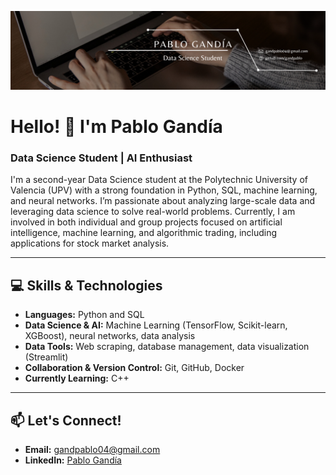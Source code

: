 <p align="center">
  <img src="Images/Banner.png" alt="Banner">
</p>

# Hello! 👋 I'm Pablo Gandía

### Data Science Student | AI Enthusiast

I'm a second-year Data Science student at the Polytechnic University of Valencia (UPV) with a strong foundation in Python, SQL, machine learning, and neural networks. I’m passionate about analyzing large-scale data and leveraging data science to solve real-world problems. Currently, I am involved in both individual and group projects focused on artificial intelligence, machine learning, and algorithmic trading, including applications for stock market analysis.

---

## 💻 Skills & Technologies

- **Languages:** Python and SQL
- **Data Science & AI:** Machine Learning (TensorFlow, Scikit-learn, XGBoost), neural networks, data analysis
- **Data Tools:** Web scraping, database management, data visualization (Streamlit)
- **Collaboration & Version Control:** Git, GitHub, Docker
- **Currently Learning:** C++


---


## 📫 Let's Connect!

- **Email:** gandpablo04@gmail.com
- **LinkedIn:** [Pablo Gandía](https://www.linkedin.com/in/pablogandia)


